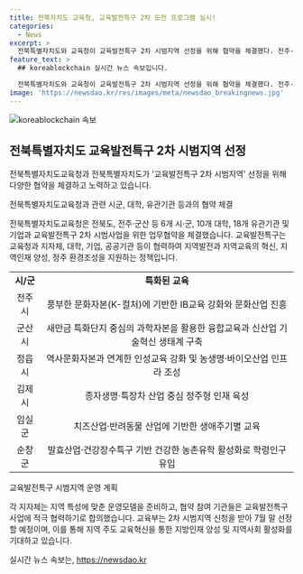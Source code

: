 ```yaml
---
title: 전북자치도 교육청, 교육발전특구 2차 도전 프로그램 실시!
categories:
  - News
excerpt: >
  전북특별자치도와 교육청이 교육발전특구 2차 시범지역 선정을 위해 협약을 체결했다. 전주·군산 등 6개 시군, 10개 대학, 18개 유관기관 등이 참여하여 교육의 혁신과 지역인재 양성, 지역발전을 위한 협력을 모색 중이다. 지역마다 특화된 교육 프로그램을 기획하고, 지역 특성에 맞춘 운영모델을 준비했다. 30일까지 2차 시범지역 신청을 받아 7월 말 선정 예정이며, 김관영 도지사와 서거석 교육감은 이를 통해 지방의 지속가능한 교육과 지역발전을 이끌어 나갈 것을 기대했다. (단어 수: 106)
feature_text: >
  ## koreablockchain 실시간 뉴스 속보입니다.

  전북특별자치도와 교육청이 교육발전특구 2차 시범지역 선정을 위해 협약을 체결했다. 전주·군산 등 6개 시군, 10개 대학, 18개 유관기관 등이 참여하여 교육의 혁신과 지역인재 양성, 지역발전을 위한 협력을 모색 중이다. 지역마다 특화된 교육 프로그램을 기획하고, 지역 특성에 맞춘 운영모델을 준비했다. 30일까지 2차 시범지역 신청을 받아 7월 말 선정 예정이며, 김관영 도지사와 서거석 교육감은 이를 통해 지방의 지속가능한 교육과 지역발전을 이끌어 나갈 것을 기대했다. (단어 수: 106)
image: 'https://newsdao.kr/res/images/meta/newsdao_breakingnews.jpg'
---
```


<p><img src="https://newsdao.kr/res/images/meta/newsdao_breakingnews.jpg" alt="koreablockchain 속보" /></p>

<h2 data-ke-size="size26">전북특별자치도 교육발전특구 2차 시범지역 선정</h2>

<p>전북특별자치도교육청과 전북특별자치도가 '교육발전특구 2차 시범지역' 선정을 위해 다양한 협약을 체결하고 노력하고 있습니다.</p>

<p data-ke-size="size16">전북특별자치도교육청과 관련 시군, 대학, 유관기관 등과의 협약 체결</p>

<p>전북특별자치도교육청은 전북도, 전주·군산 등 6개 시·군, 10개 대학, 18개 유관기관 및 기업과 교육발전특구 2차 시범사업을 위한 업무협약을 체결했습니다. 교육발전특구는 교육청과 지자체, 대학, 기업, 공공기관 등이 협력하여 지역발전과 지역교육의 혁신, 지역인재 양성, 정주 환경조성을 지원하는 정책입니다.</p>

<table>
    <tr>
        <td style="text-align: center; height: 17px;"><b>시/군</b></td>
        <td style="text-align: center; height: 17px;"><b>특화된 교육</b></td>
    </tr>
    <tr>
        <td style="text-align: center; height: 17px;">전주시</td>
        <td style="text-align: center; height: 17px;">풍부한 문화자본(K-컬처)에 기반한 IB교육 강화와 문화산업 진흥</td>
    </tr>
    <tr>
        <td style="text-align: center; height: 17px;">군산시</td>
        <td style="text-align: center; height: 17px;">새만금 특화단지 중심의 과학자본을 활용한 융합교육과 신산업 기술혁신 생태계 구축</td>
    </tr>
    <tr>
        <td style="text-align: center; height: 17px;">정읍시</td>
        <td style="text-align: center; height: 17px;">역사문화자본과 연계한 인성교육 강화 및 농생명·바이오산업 인프라 조성</td>
    </tr>
    <tr>
        <td style="text-align: center; height: 17px;">김제시</td>
        <td style="text-align: center; height: 17px;">종자생명·특장차 산업 중심 정주형 인재 육성</td>
    </tr>
    <tr>
        <td style="text-align: center; height: 17px;">임실군</td>
        <td style="text-align: center; height: 17px;">치즈산업·반려동물 산업에 기반한 생애주기별 교육</td>
    </tr>
    <tr>
        <td style="text-align: center; height: 17px;">순창군</td>
        <td style="text-align: center; height: 17px;">발효산업·건강장수특구 기반 건강한 농촌유학 활성화로 학령인구 유입</td>
    </tr>
</table>

<p data-ke-size="size16">교육발전특구 시범지역 운영 계획</p>

<p>각 지자체는 지역 특성에 맞춘 운영모델을 준비하고, 협약 참여 기관들은 교육발전특구 사업에 적극 협력하기로 합의했습니다. 교육부는 2차 시범지역 신청을 받아 7월 말 선정할 예정이며, 이를 통해 지역 주도 교육혁신을 통한 지방인재 양성 및 지역사회 활성화를 기대하고 있습니다.</p>
실시간 뉴스 속보는, <a href="https://newsdao.kr" rel="dofollow">https://newsdao.kr</a>


